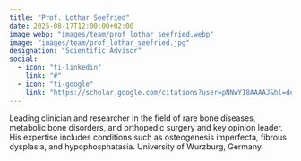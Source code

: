 ```yaml
---
title: "Prof. Lothar Seefried"
date: 2025-08-17T12:00:00+02:00
image_webp: "images/team/prof_lothar_seefried.webp"
image: "images/team/prof_lothar_seefried.jpg"     
designation: "Scientific Advisor"
social:
  - icon: "ti-linkedin"
    link: "#"
  - icon: "ti-google"
    link: "https://scholar.google.com/citations?user=pNNwY18AAAAJ&hl=de"
---
```


Leading clinician and researcher in the field of rare bone diseases, metabolic bone disorders, and orthopedic surgery and key opinion leader. His expertise includes conditions such as osteogenesis imperfecta, fibrous dysplasia, and hypophosphatasia. University of Wurzburg, Germany.

